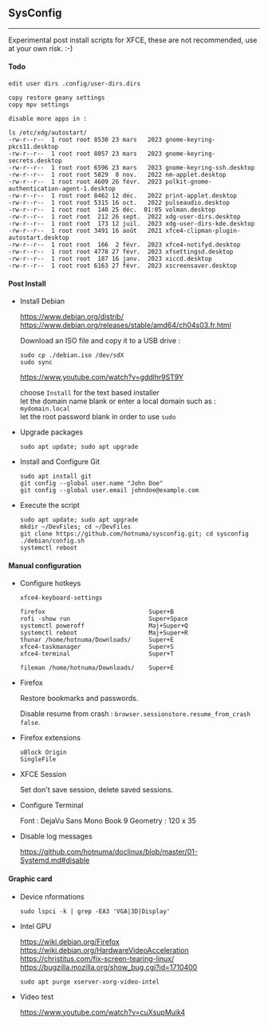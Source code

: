 <link href="style.css" rel="stylesheet"></link>

## SysConfig

---

Experimental post install scripts for XFCE, these are not recommended, use at your own risk. :-)

#### Todo
    
    edit user dirs .config/user-dirs.dirs
    
    copy restore geany settings
    copy mpv settings
    
    disable more apps in :

    ls /etc/xdg/autostart/
    -rw-r--r--  1 root root 8530 23 mars   2023 gnome-keyring-pkcs11.desktop
    -rw-r--r--  1 root root 8057 23 mars   2023 gnome-keyring-secrets.desktop
    -rw-r--r--  1 root root 6596 23 mars   2023 gnome-keyring-ssh.desktop
    -rw-r--r--  1 root root 5829  8 nov.   2022 nm-applet.desktop
    -rw-r--r--  1 root root 4609 26 févr.  2023 polkit-gnome-authentication-agent-1.desktop
    -rw-r--r--  1 root root 8462 12 déc.   2022 print-applet.desktop
    -rw-r--r--  1 root root 5315 16 oct.   2022 pulseaudio.desktop
    -rw-r--r--  1 root root  140 25 déc.  01:05 volman.desktop
    -rw-r--r--  1 root root  212 26 sept.  2022 xdg-user-dirs.desktop
    -rw-r--r--  1 root root  173 12 juil.  2023 xdg-user-dirs-kde.desktop
    -rw-r--r--  1 root root 3491 16 août   2021 xfce4-clipman-plugin-autostart.desktop
    -rw-r--r--  1 root root  166  2 févr.  2023 xfce4-notifyd.desktop
    -rw-r--r--  1 root root 4778 27 févr.  2023 xfsettingsd.desktop
    -rw-r--r--  1 root root  187 16 janv.  2023 xiccd.desktop
    -rw-r--r--  1 root root 6163 27 févr.  2023 xscreensaver.desktop

#### Post Install

* Install Debian

    https://www.debian.org/distrib/  
    https://www.debian.org/releases/stable/amd64/ch04s03.fr.html  
    
    Download an ISO file and copy it to a USB drive :
    
    ```
    sudo cp ./debian.iso /dev/sdX
    sudo sync
    ```
    
    https://www.youtube.com/watch?v=gddlhr9ST9Y  
    
    choose `Install` for the text based installer  
    let the domain name blank or enter a local domain such as : `mydomain.local`  
    let the root password blank in order to use `sudo`  

* Upgrade packages
    
    `sudo apt update; sudo apt upgrade`
    
* Install and Configure Git
    
    ```
    sudo apt install git
    git config --global user.name "John Doe"
    git config --global user.email johndoe@example.com
    ```

* Execute the script

    ```
    sudo apt update; sudo apt upgrade
    mkdir ~/DevFiles; cd ~/DevFiles
    git clone https://github.com/hotnuma/sysconfig.git; cd sysconfig
    ./debian/config.sh
    systemctl reboot
    ```


#### <a name="disable"></a> Manual configuration

* Configure hotkeys
    
    `xfce4-keyboard-settings`

    ```
    firefox                             Super+B
    rofi -show run                      Super+Space
    systemctl poweroff                  Maj+Super+Q
    systemctl reboot                    Maj+Super+R
    thunar /home/hotnuma/Downloads/     Super+E
    xfce4-taskmanager                   Super+S
    xfce4-terminal                      Super+T
    
    fileman /home/hotnuma/Downloads/    Super+E
    ```

* Firefox
    
    Restore bookmarks and passwords.
    
    Disable resume from crash : `browser.sessionstore.resume_from_crash false`.

* Firefox extensions

    ```
    uBlock Origin
    SingleFile
    ```

* XFCE Session
    
    Set don't save session, delete saved sessions.

* Configure Terminal
    
    Font :      DejaVu Sans Mono Book 9
    Geometry :  120 x 35
    
* Disable log messages

    https://github.com/hotnuma/doclinux/blob/master/01-Systemd.md#disable  


#### Graphic card

* Device nformations
    
    `sudo lspci -k | grep -EA3 'VGA|3D|Display'`

* Intel GPU
    
    https://wiki.debian.org/Firefox  
    https://wiki.debian.org/HardwareVideoAcceleration  
    https://christitus.com/fix-screen-tearing-linux/  
    https://bugzilla.mozilla.org/show_bug.cgi?id=1710400  
    
    `sudo apt purge xserver-xorg-video-intel`

* Video test

    https://www.youtube.com/watch?v=cuXsupMuik4  


<!--
* Hide grub menu

    https://askubuntu.com/questions/18775/  

    `sudo nano /etc/default/grub`
    
    change `GRUB_TIMEOUT=10` to `GRUB_TIMEOUT=0`
    save the file and quit the text editor.
    
    ```
    sudo update-grub
    systemctl reboot
    ```

* Add user to adm group
    
    `sudo usermod -a -G adm <username>`

* at-spi
    
    https://wiki.archlinux.de/title/GNOME#Tipps_und_Tricks  
    
    In `/etc/environment` add `NO_AT_BRIDGE=1`

* Overlay Scrollbars
    
    In `/etc/environment` add `GTK_OVERLAY_SCROLLING=0`

* AppArmor
    
    https://help.ubuntu.com/community/AppArmor  
    
    ```
    sudo systemctl stop apparmor
    sudo systemctl disable apparmor
    ```

* Autostart programs
    
    https://wiki.archlinux.org/title/XDG_Autostart  

    `echo "Hidden=true" > $HOME/.config/autostart/xcompmgr.desktop`

* systemd-oomd
    
    https://askubuntu.com/questions/1404888/  
    
    ```
    systemctl stop systemd-oomd
    systemctl disable systemd-oomd
    ```
-->


